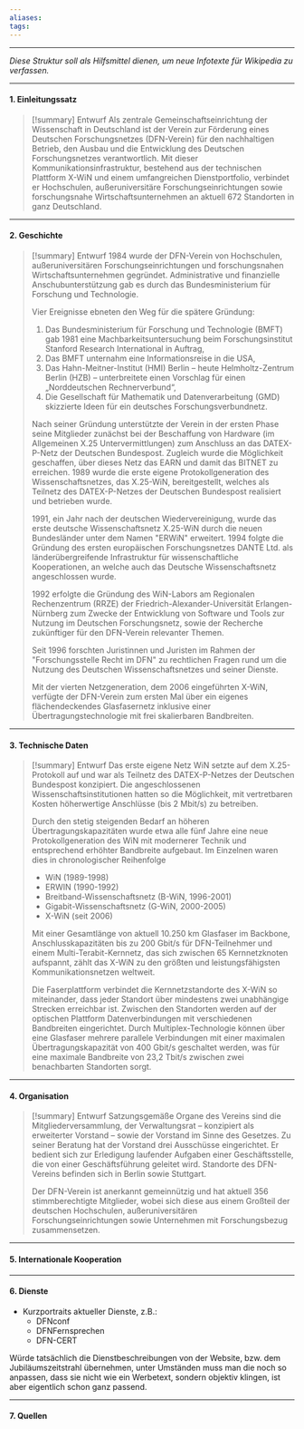 ```yaml
---
aliases: 
tags:
---
```


***
*Diese Struktur soll als Hilfsmittel dienen, um neue Infotexte für Wikipedia zu verfassen.*
***

#### 1. Einleitungssatz

> [!summary] Entwurf
> Als zentrale Gemeinschaftseinrichtung der Wissenschaft in Deutschland ist der Verein zur Förderung eines Deutschen Forschungsnetzes (DFN-Verein) für den nachhaltigen Betrieb, den Ausbau und die Entwicklung des Deutschen Forschungsnetzes verantwortlich. Mit dieser Kommunikationsinfrastruktur, bestehend aus der technischen Plattform X-WiN und einem umfangreichen Dienstportfolio, verbindet er Hochschulen, außeruniversitäre Forschungseinrichtungen sowie forschungsnahe Wirtschaftsunternehmen an aktuell 672 Standorten in ganz Deutschland. 

***

#### 2. Geschichte

> [!summary] Entwurf 
> 1984 wurde der DFN-Verein von Hochschulen, außeruniversitären Forschungseinrichtungen und forschungsnahen Wirtschaftsunternehmen gegründet. Administrative und finanzielle Anschubunterstützung gab es durch das Bundesministerium für Forschung und Technologie.
> 
> Vier Ereignisse ebneten den Weg für die spätere Gründung:
> 1. Das Bundesministerium für Forschung und Technologie (BMFT) gab 1981 eine Machbarkeitsuntersuchung beim Forschungsinstitut Stanford Research International in Auftrag,
> 2. Das BMFT unternahm eine Informationsreise in die USA,
> 3. Das Hahn-Meitner-Institut (HMI) Berlin – heute Helmholtz-Zentrum Berlin (HZB) – unterbreitete einen Vorschlag für einen „Norddeutschen Rechnerverbund“,
> 4. Die Gesellschaft für Mathematik und Datenverarbeitung (GMD) skizzierte Ideen für ein deutsches Forschungsverbundnetz.
> 
> Nach seiner Gründung unterstützte der Verein in der ersten Phase seine Mitglieder zunächst bei der Beschaffung von Hardware (im Allgemeinen X.25 Untervermittlungen) zum Anschluss an das DATEX-P-Netz der Deutschen Bundespost. Zugleich wurde die Möglichkeit geschaffen, über dieses Netz das EARN und damit das BITNET zu erreichen. 1989 wurde die erste eigene Protokollgeneration des Wissenschaftsnetzes, das X.25-WiN, bereitgestellt, welches als Teilnetz des DATEX-P-Netzes der Deutschen Bundespost realisiert und betrieben wurde.
> 
> 1991, ein Jahr nach der deutschen Wiedervereinigung, wurde das erste deutsche Wissenschaftsnetz X.25-WiN durch die neuen Bundesländer unter dem Namen "ERWiN" erweitert. 1994 folgte die Gründung des ersten europäischen Forschungsnetzes DANTE Ltd. als länderübergreifende Infrastruktur für wissenschaftliche Kooperationen, an welche auch das Deutsche Wissenschaftsnetz angeschlossen wurde.
> 
> 1992 erfolgte die Gründung des WiN-Labors am Regionalen Rechenzentrum (RRZE) der Friedrich-Alexander-Universität Erlangen-Nürnberg zum Zwecke der Entwicklung von Software und Tools zur Nutzung im Deutschen Forschungsnetz, sowie der Recherche zukünftiger für den DFN-Verein relevanter Themen.
> 
> Seit 1996 forschten Juristinnen und Juristen im Rahmen der "Forschungsstelle Recht im DFN" zu rechtlichen Fragen rund um die Nutzung des Deutschen Wissenschaftsnetzes und seiner Dienste.
> 
> Mit der vierten Netzgeneration, dem 2006 eingeführten X-WiN, verfügte der DFN-Verein zum ersten Mal über ein eigenes flächendeckendes Glasfasernetz inklusive einer Übertragungstechnologie mit frei skalierbaren Bandbreiten.

***

#### 3. Technische Daten

> [!summary] Entwurf 
> Das erste eigene Netz WiN setzte auf dem X.25-Protokoll auf und war als Teilnetz des DATEX-P-Netzes der Deutschen Bundespost konzipiert. Die angeschlossenen Wissenschaftsinstitutionen hatten so die Möglichkeit, mit vertretbaren Kosten höherwertige Anschlüsse (bis 2 Mbit/s) zu betreiben.
> 
> Durch den stetig steigenden Bedarf an höheren Übertragungskapazitäten wurde etwa alle fünf Jahre eine neue Protokollgeneration des WiN mit modernerer Technik und entsprechend erhöhter Bandbreite aufgebaut. Im Einzelnen waren dies in chronologischer Reihenfolge
> 
> - WiN (1989-1998)
> - ERWIN (1990-1992)
> - Breitband-Wissenschaftsnetz (B-WiN, 1996-2001)
> - Gigabit-Wissenschaftsnetz (G-WiN, 2000-2005)
> - X-WiN (seit 2006)
> 
> Mit einer Gesamtlänge von aktuell 10.250 km Glasfaser im Backbone, Anschlusskapazitäten bis zu 200 Gbit/s für DFN-Teilnehmer und einem Multi-Terabit-Kernnetz, das sich zwischen 65 Kernnetzknoten aufspannt, zählt das X-WiN zu den größten und leistungsfähigsten Kommunikationsnetzen weltweit.
> 
> Die Faserplattform verbindet die Kernnetzstandorte des X-WiN so miteinander, dass jeder Standort über mindestens zwei unabhängige Strecken erreichbar ist. Zwischen den Standorten werden auf der optischen Plattform Datenverbindungen mit verschiedenen Bandbreiten eingerichtet. Durch Multiplex-Technologie können über eine Glasfaser mehrere parallele Verbindungen mit einer maximalen Übertragungskapazität von 400 Gbit/s geschaltet werden, was für eine maximale Bandbreite von 23,2 Tbit/s zwischen zwei benachbarten Standorten sorgt.

***

#### 4. Organisation

> [!summary] Entwurf 
> Satzungsgemäße Organe des Vereins sind die Mitgliederversammlung, der Verwaltungsrat – konzipiert als erweiterter Vorstand – sowie der Vorstand im Sinne des Gesetzes. Zu seiner Beratung hat der Vorstand drei Ausschüsse eingerichtet. Er bedient sich zur Erledigung laufender Aufgaben einer Geschäftsstelle, die von einer Geschäftsführung geleitet wird. Standorte des DFN-Vereins befinden sich in Berlin sowie Stuttgart.
> 
> Der DFN-Verein ist anerkannt gemeinnützig und hat aktuell 356 stimmberechtigte Mitglieder, wobei sich diese aus einem Großteil der deutschen Hochschulen, außeruniversitären Forschungseinrichtungen sowie Unternehmen mit Forschungsbezug zusammensetzen.

***

#### 5. Internationale Kooperation



***

#### 6. Dienste

- Kurzportraits aktueller Dienste, z.B.:
  - DFNconf
  - DFNFernsprechen
  - DFN-CERT

Würde tatsächlich die Dienstbeschreibungen von der Website, bzw. dem Jubiläumszeitstrahl übernehmen, unter Umständen muss man die noch so anpassen, dass sie nicht wie ein Werbetext, sondern objektiv klingen, ist aber eigentlich schon ganz passend.

***

#### 7. Quellen
